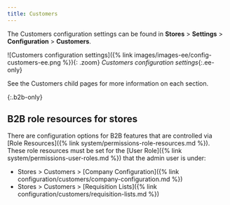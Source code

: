 ```yaml
---
title: Customers
---
```


The Customers configuration settings can be found in **Stores** > **Settings** > **Configuration** > **Customers**.

![Customers configuration settings]({% link images/images-ee/config-customers-ee.png %}){: .zoom}
_Customers configuration settings_{:.ee-only}

See the Customers child pages for more information on each section.

{:.b2b-only}
## B2B role resources for stores

There are configuration options for B2B features that are controlled via [Role Resources]({% link system/permissions-role-resources.md %}). These role resources must be set for the [User Role]({% link system/permissions-user-roles.md %}) that the admin user is under:

- Stores > Customers > [Company Configuration]({% link configuration/customers/company-configuration.md %})
- Stores > Customers > [Requisition Lists]({% link configuration/customers/requisition-lists.md %})
